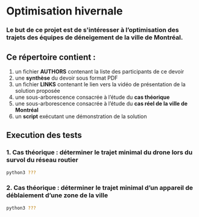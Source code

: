 # Optimisation hivernale

### Le but de ce projet est de s'intéresser à l’optimisation des trajets des équipes de déneigement de la ville de Montréal.

## Ce répertoire contient :
1. un fichier **AUTHORS** contenant la liste des participants de ce devoir
2. une **synthèse** du devoir sous format PDF
3. un fichier **LINKS** contenant le lien vers la vidéo de présentation de la solution proposée
4. une sous-arborescence consacrée à l’étude du **cas théorique**
5. une sous-arborescence consacrée à l’étude du **cas réel de la ville de Montréal**
6. un **script** exécutant une démonstration de la solution

## Execution des tests

### 1. Cas théorique : déterminer le trajet minimal du drone lors du survol du réseau routier
```sh
python3 ???
```

### 2. Cas théorique : déterminer le trajet minimal d’un appareil de déblaiement d’une zone de la ville
```sh
python3 ???
```